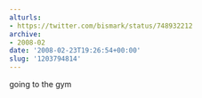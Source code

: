 ```yaml
---
alturls:
- https://twitter.com/bismark/status/748932212
archive:
- 2008-02
date: '2008-02-23T19:26:54+00:00'
slug: '1203794814'
---
```


going to the gym

